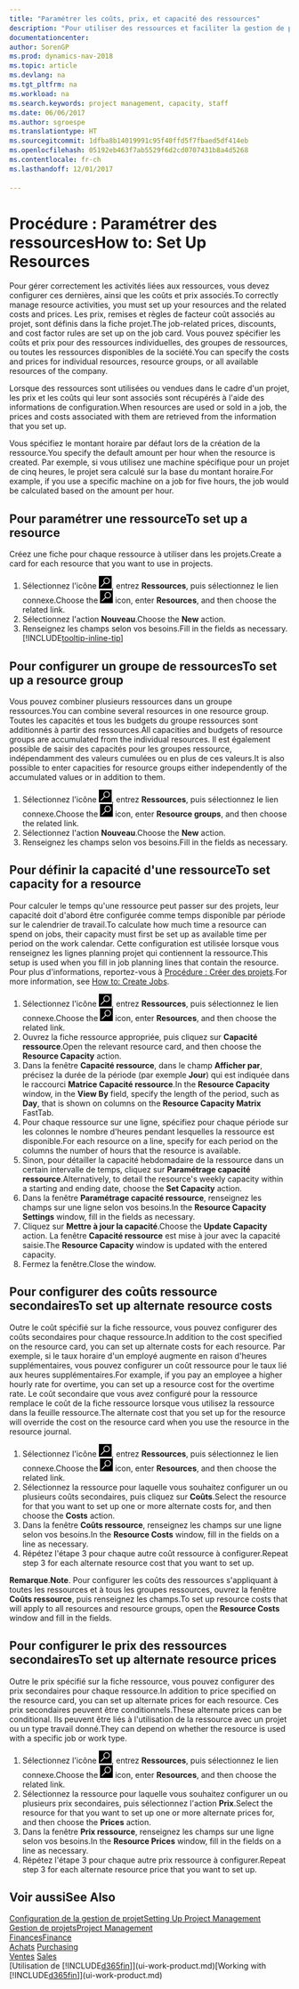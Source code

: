```yaml
---
title: "Paramétrer les coûts, prix, et capacité des ressources"
description: "Pour utiliser des ressources et faciliter la gestion de projets, vous spécifiez les coûts et les prix des différents ressources ou groupes de ressources, et définissez la capacité ressource."
documentationcenter: 
author: SorenGP
ms.prod: dynamics-nav-2018
ms.topic: article
ms.devlang: na
ms.tgt_pltfrm: na
ms.workload: na
ms.search.keywords: project management, capacity, staff
ms.date: 06/06/2017
ms.author: sgroespe
ms.translationtype: HT
ms.sourcegitcommit: 1dfba8b14019991c95f40ffd5f7fbaed5df414eb
ms.openlocfilehash: 05192eb463f7ab5529f6d2cd0707431b8a4d5268
ms.contentlocale: fr-ch
ms.lasthandoff: 12/01/2017

---
```

# <a name="how-to-set-up-resources"></a><span data-ttu-id="d5f2a-103">Procédure : Paramétrer des ressources</span><span class="sxs-lookup"><span data-stu-id="d5f2a-103">How to: Set Up Resources</span></span>
<span data-ttu-id="d5f2a-104">Pour gérer correctement les activités liées aux ressources, vous devez configurer ces dernières, ainsi que les coûts et prix associés.</span><span class="sxs-lookup"><span data-stu-id="d5f2a-104">To correctly manage resource activities, you must set up your resources and the related costs and prices.</span></span> <span data-ttu-id="d5f2a-105">Les prix, remises et règles de facteur coût associés au projet, sont définis dans la fiche projet.</span><span class="sxs-lookup"><span data-stu-id="d5f2a-105">The job-related prices, discounts, and cost factor rules are set up on the job card.</span></span> <span data-ttu-id="d5f2a-106">Vous pouvez spécifier les coûts et prix pour des ressources individuelles, des groupes de ressources, ou toutes les ressources disponibles de la société.</span><span class="sxs-lookup"><span data-stu-id="d5f2a-106">You can specify the costs and prices for individual resources, resource groups, or all available resources of the company.</span></span>

<span data-ttu-id="d5f2a-107">Lorsque des ressources sont utilisées ou vendues dans le cadre d'un projet, les prix et les coûts qui leur sont associés sont récupérés à l'aide des informations de configuration.</span><span class="sxs-lookup"><span data-stu-id="d5f2a-107">When resources are used or sold in a job, the prices and costs associated with them are retrieved from the information that you set up.</span></span>

<span data-ttu-id="d5f2a-108">Vous spécifiez le montant horaire par défaut lors de la création de la ressource.</span><span class="sxs-lookup"><span data-stu-id="d5f2a-108">You specify the default amount per hour when the resource is created.</span></span> <span data-ttu-id="d5f2a-109">Par exemple, si vous utilisez une machine spécifique pour un projet de cinq heures, le projet sera calculé sur la base du montant horaire.</span><span class="sxs-lookup"><span data-stu-id="d5f2a-109">For example, if you use a specific machine on a job for five hours, the job would be calculated based on the amount per hour.</span></span>

## <a name="to-set-up-a-resource"></a><span data-ttu-id="d5f2a-110">Pour paramétrer une ressource</span><span class="sxs-lookup"><span data-stu-id="d5f2a-110">To set up a resource</span></span>
<span data-ttu-id="d5f2a-111">Créez une fiche pour chaque ressource à utiliser dans les projets.</span><span class="sxs-lookup"><span data-stu-id="d5f2a-111">Create a card for each resource that you want to use in projects.</span></span>

1. <span data-ttu-id="d5f2a-112">Sélectionnez l'icône ![Page ou état pour la recherche](media/ui-search/search_small.png "Page ou état pour la recherche"), entrez **Ressources**, puis sélectionnez le lien connexe.</span><span class="sxs-lookup"><span data-stu-id="d5f2a-112">Choose the ![Search for Page or Report](media/ui-search/search_small.png "Search for Page or Report icon") icon, enter **Resources**, and then choose the related link.</span></span>
2. <span data-ttu-id="d5f2a-113">Sélectionnez l'action **Nouveau**.</span><span class="sxs-lookup"><span data-stu-id="d5f2a-113">Choose the **New** action.</span></span>
3. <span data-ttu-id="d5f2a-114">Renseignez les champs selon vos besoins.</span><span class="sxs-lookup"><span data-stu-id="d5f2a-114">Fill in the fields as necessary.</span></span> [!INCLUDE[tooltip-inline-tip](includes/tooltip-inline-tip_md.md)]  

## <a name="to-set-up-a-resource-group"></a><span data-ttu-id="d5f2a-115">Pour configurer un groupe de ressources</span><span class="sxs-lookup"><span data-stu-id="d5f2a-115">To set up a resource group</span></span>
<span data-ttu-id="d5f2a-116">Vous pouvez combiner plusieurs ressources dans un groupe ressources.</span><span class="sxs-lookup"><span data-stu-id="d5f2a-116">You can combine several resources in one resource group.</span></span> <span data-ttu-id="d5f2a-117">Toutes les capacités et tous les budgets du groupe ressources sont additionnés à partir des ressources.</span><span class="sxs-lookup"><span data-stu-id="d5f2a-117">All capacities and budgets of resource groups are accumulated from the individual resources.</span></span> <span data-ttu-id="d5f2a-118">Il est également possible de saisir des capacités pour les groupes ressource, indépendamment des valeurs cumulées ou en plus de ces valeurs.</span><span class="sxs-lookup"><span data-stu-id="d5f2a-118">It is also possible to enter capacities for resource groups either independently of the accumulated values or in addition to them.</span></span>

1. <span data-ttu-id="d5f2a-119">Sélectionnez l'icône ![Page ou état pour la recherche](media/ui-search/search_small.png "Page ou état pour la recherche"), entrez **Ressources**, puis sélectionnez le lien connexe.</span><span class="sxs-lookup"><span data-stu-id="d5f2a-119">Choose the ![Search for Page or Report](media/ui-search/search_small.png "Search for Page or Report icon") icon, enter **Resource groups**, and then choose the related link.</span></span>
2. <span data-ttu-id="d5f2a-120">Sélectionnez l'action **Nouveau**.</span><span class="sxs-lookup"><span data-stu-id="d5f2a-120">Choose the **New** action.</span></span>
3. <span data-ttu-id="d5f2a-121">Renseignez les champs selon vos besoins.</span><span class="sxs-lookup"><span data-stu-id="d5f2a-121">Fill in the fields as necessary.</span></span>

## <a name="to-set-capacity-for-a-resource"></a><span data-ttu-id="d5f2a-122">Pour définir la capacité d'une ressource</span><span class="sxs-lookup"><span data-stu-id="d5f2a-122">To set capacity for a resource</span></span>
<span data-ttu-id="d5f2a-123">Pour calculer le temps qu'une ressource peut passer sur des projets, leur capacité doit d'abord être configurée comme temps disponible par période sur le calendrier de travail.</span><span class="sxs-lookup"><span data-stu-id="d5f2a-123">To calculate how much time a resource can spend on jobs, their capacity must first be set up as available time per period on the work calendar.</span></span> <span data-ttu-id="d5f2a-124">Cette configuration est utilisée lorsque vous renseignez les lignes planning projet qui contiennent la ressource.</span><span class="sxs-lookup"><span data-stu-id="d5f2a-124">This setup is used when you fill in job planning lines that contain the resource.</span></span> <span data-ttu-id="d5f2a-125">Pour plus d'informations, reportez-vous à [Procédure : Créer des projets](projects-how-create-jobs.md).</span><span class="sxs-lookup"><span data-stu-id="d5f2a-125">For more information, see [How to: Create Jobs](projects-how-create-jobs.md).</span></span>

1. <span data-ttu-id="d5f2a-126">Sélectionnez l'icône ![Page ou état pour la recherche](media/ui-search/search_small.png "Page ou état pour la recherche"), entrez **Ressources**, puis sélectionnez le lien connexe.</span><span class="sxs-lookup"><span data-stu-id="d5f2a-126">Choose the ![Search for Page or Report](media/ui-search/search_small.png "Search for Page or Report icon") icon, enter **Resources**, and then choose the related link.</span></span>
2. <span data-ttu-id="d5f2a-127">Ouvrez la fiche ressource appropriée, puis cliquez sur **Capacité ressource**.</span><span class="sxs-lookup"><span data-stu-id="d5f2a-127">Open the relevant resource card, and then choose the **Resource Capacity** action.</span></span>
3. <span data-ttu-id="d5f2a-128">Dans la fenêtre **Capacité ressource**, dans le champ **Afficher par**, précisez la durée de la période (par exemple **Jour**) qui est indiquée dans le raccourci **Matrice Capacité ressource**.</span><span class="sxs-lookup"><span data-stu-id="d5f2a-128">In the **Resource Capacity** window, in the **View By** field, specify the length of the period, such as **Day**, that is shown on columns on the **Resource Capacity Matrix** FastTab.</span></span>
4. <span data-ttu-id="d5f2a-129">Pour chaque ressource sur une ligne, spécifiez pour chaque période sur les colonnes le nombre d'heures pendant lesquelles la ressource est disponible.</span><span class="sxs-lookup"><span data-stu-id="d5f2a-129">For each resource on a line, specify for each period on the columns the number of hours that the resource is available.</span></span>
5. <span data-ttu-id="d5f2a-130">Sinon, pour détailler la capacité hebdomadaire de la ressource dans un certain intervalle de temps, cliquez sur **Paramétrage capacité ressource**.</span><span class="sxs-lookup"><span data-stu-id="d5f2a-130">Alternatively, to detail the resource's weekly capacity within a starting and ending date, choose the **Set Capacity** action.</span></span>
6. <span data-ttu-id="d5f2a-131">Dans la fenêtre **Paramétrage capacité ressource**, renseignez les champs sur une ligne selon vos besoins.</span><span class="sxs-lookup"><span data-stu-id="d5f2a-131">In the **Resource Capacity Settings** window, fill in the fields as necessary.</span></span>
7. <span data-ttu-id="d5f2a-132">Cliquez sur **Mettre à jour la capacité**.</span><span class="sxs-lookup"><span data-stu-id="d5f2a-132">Choose the **Update Capacity** action.</span></span> <span data-ttu-id="d5f2a-133">La fenêtre **Capacité ressource** est mise à jour avec la capacité saisie.</span><span class="sxs-lookup"><span data-stu-id="d5f2a-133">The **Resource Capacity** window is updated with the entered capacity.</span></span>
8. <span data-ttu-id="d5f2a-134">Fermez la fenêtre.</span><span class="sxs-lookup"><span data-stu-id="d5f2a-134">Close the window.</span></span>

## <a name="to-set-up-alternate-resource-costs"></a><span data-ttu-id="d5f2a-135">Pour configurer des coûts ressource secondaires</span><span class="sxs-lookup"><span data-stu-id="d5f2a-135">To set up alternate resource costs</span></span>
<span data-ttu-id="d5f2a-136">Outre le coût spécifié sur la fiche ressource, vous pouvez configurer des coûts secondaires pour chaque ressource.</span><span class="sxs-lookup"><span data-stu-id="d5f2a-136">In addition to the cost specified on the resource card, you can set up alternate costs for each resource.</span></span> <span data-ttu-id="d5f2a-137">Par exemple, si le taux horaire d'un employé augmente en raison d'heures supplémentaires, vous pouvez configurer un coût ressource pour le taux lié aux heures supplémentaires.</span><span class="sxs-lookup"><span data-stu-id="d5f2a-137">For example, if you pay an employee a higher hourly rate for overtime, you can set up a resource cost for the overtime rate.</span></span> <span data-ttu-id="d5f2a-138">Le coût secondaire que vous avez configuré pour la ressource remplace le coût de la fiche ressource lorsque vous utilisez la ressource dans la feuille ressource.</span><span class="sxs-lookup"><span data-stu-id="d5f2a-138">The alternate cost that you set up for the resource will override the cost on the resource card when you use the resource in the resource journal.</span></span>

1. <span data-ttu-id="d5f2a-139">Sélectionnez l'icône ![Page ou état pour la recherche](media/ui-search/search_small.png "Page ou état pour la recherche"), entrez **Ressources**, puis sélectionnez le lien connexe.</span><span class="sxs-lookup"><span data-stu-id="d5f2a-139">Choose the ![Search for Page or Report](media/ui-search/search_small.png "Search for Page or Report icon") icon, enter **Resources**, and then choose the related link.</span></span>  
2. <span data-ttu-id="d5f2a-140">Sélectionnez la ressource pour laquelle vous souhaitez configurer un ou plusieurs coûts secondaires, puis cliquez sur **Coûts**.</span><span class="sxs-lookup"><span data-stu-id="d5f2a-140">Select the resource for that you want to set up one or more alternate costs for, and then choose the **Costs** action.</span></span>  
3. <span data-ttu-id="d5f2a-141">Dans la fenêtre **Coûts ressource**, renseignez les champs sur une ligne selon vos besoins.</span><span class="sxs-lookup"><span data-stu-id="d5f2a-141">In the **Resource Costs** window, fill in the fields on a line as necessary.</span></span>  
4. <span data-ttu-id="d5f2a-142">Répétez l'étape 3 pour chaque autre coût ressource à configurer.</span><span class="sxs-lookup"><span data-stu-id="d5f2a-142">Repeat step 3 for each alternate resource cost that you want to set up.</span></span>

<span data-ttu-id="d5f2a-143">**Remarque**.</span><span class="sxs-lookup"><span data-stu-id="d5f2a-143">**Note**.</span></span> <span data-ttu-id="d5f2a-144">Pour configurer les coûts des ressources s'appliquant à toutes les ressources et à tous les groupes ressources, ouvrez la fenêtre **Coûts ressource**, puis renseignez les champs.</span><span class="sxs-lookup"><span data-stu-id="d5f2a-144">To set up resource costs that will apply to all resources and resource groups, open the **Resource Costs** window and fill in the fields.</span></span>

## <a name="to-set-up-alternate-resource-prices"></a><span data-ttu-id="d5f2a-145">Pour configurer le prix des ressources secondaires</span><span class="sxs-lookup"><span data-stu-id="d5f2a-145">To set up alternate resource prices</span></span>
<span data-ttu-id="d5f2a-146">Outre le prix spécifié sur la fiche ressource, vous pouvez configurer des prix secondaires pour chaque ressource.</span><span class="sxs-lookup"><span data-stu-id="d5f2a-146">In addition to price specified on the resource card, you can set up alternate prices for each resource.</span></span> <span data-ttu-id="d5f2a-147">Ces prix secondaires peuvent être conditionnels.</span><span class="sxs-lookup"><span data-stu-id="d5f2a-147">These alternate prices can be conditional.</span></span> <span data-ttu-id="d5f2a-148">Ils peuvent être liés à l'utilisation de la ressource avec un projet ou un type travail donné.</span><span class="sxs-lookup"><span data-stu-id="d5f2a-148">They can depend on whether the resource is used with a specific job or work type.</span></span>

1. <span data-ttu-id="d5f2a-149">Sélectionnez l'icône ![Page ou état pour la recherche](media/ui-search/search_small.png "Page ou état pour la recherche"), entrez **Ressources**, puis sélectionnez le lien connexe.</span><span class="sxs-lookup"><span data-stu-id="d5f2a-149">Choose the ![Search for Page or Report](media/ui-search/search_small.png "Search for Page or Report icon") icon, enter **Resources**, and then choose the related link.</span></span>
2. <span data-ttu-id="d5f2a-150">Sélectionnez la ressource pour laquelle vous souhaitez configurer un ou plusieurs prix secondaires, puis sélectionnez l'action **Prix**.</span><span class="sxs-lookup"><span data-stu-id="d5f2a-150">Select the resource for that you want to set up one or more alternate prices for, and then choose the **Prices** action.</span></span>
3. <span data-ttu-id="d5f2a-151">Dans la fenêtre **Prix ressource**, renseignez les champs sur une ligne selon vos besoins.</span><span class="sxs-lookup"><span data-stu-id="d5f2a-151">In the **Resource Prices** window, fill in the fields on a line as necessary.</span></span>
4. <span data-ttu-id="d5f2a-152">Répétez l'étape 3 pour chaque autre prix ressource à configurer.</span><span class="sxs-lookup"><span data-stu-id="d5f2a-152">Repeat step 3 for each alternate resource price that you want to set up.</span></span>

## <a name="see-also"></a><span data-ttu-id="d5f2a-153">Voir aussi</span><span class="sxs-lookup"><span data-stu-id="d5f2a-153">See Also</span></span>
[<span data-ttu-id="d5f2a-154">Configuration de la gestion de projet</span><span class="sxs-lookup"><span data-stu-id="d5f2a-154">Setting Up Project Management</span></span>](projects-setup-projects.md)  
[<span data-ttu-id="d5f2a-155">Gestion de projets</span><span class="sxs-lookup"><span data-stu-id="d5f2a-155">Project Management</span></span>](projects-manage-projects.md)  
[<span data-ttu-id="d5f2a-156">Finances</span><span class="sxs-lookup"><span data-stu-id="d5f2a-156">Finance</span></span>](finance.md)  
<span data-ttu-id="d5f2a-157">[Achats](purchasing-manage-purchasing.md)       </span><span class="sxs-lookup"><span data-stu-id="d5f2a-157">[Purchasing](purchasing-manage-purchasing.md)       </span></span>  
<span data-ttu-id="d5f2a-158">[Ventes](sales-manage-sales.md)    </span><span class="sxs-lookup"><span data-stu-id="d5f2a-158">[Sales](sales-manage-sales.md)    </span></span>  
<span data-ttu-id="d5f2a-159">[Utilisation de [!INCLUDE[d365fin](includes/d365fin_md.md)]](ui-work-product.md)</span><span class="sxs-lookup"><span data-stu-id="d5f2a-159">[Working with [!INCLUDE[d365fin](includes/d365fin_md.md)]](ui-work-product.md)</span></span>  

